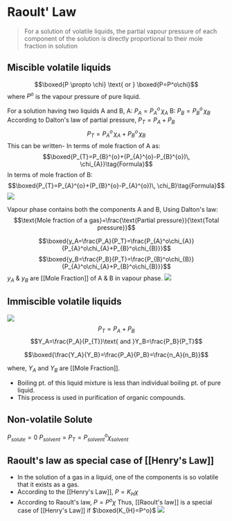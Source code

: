 # Raoult' Law
>For a solution of volatile liquids, the partial vapour pressure of each component of the solution is directly proportional to their mole fraction in solution

## Miscible volatile liquids 
$$\boxed{P \propto \chi} \text{ or } \boxed{P=P^o\chi}$$
where $P^o$ is the vapour pressure of pure liquid.

For a solution having two liquids A and B,
A: $P_{A}=P_{A}^{o}\,\chi_{A}$
B: $P_{B}=P_{B}^{o}\,\chi_{B}$
According to Dalton's law of partial pressure, $P_{T}=P_A+P_{B}$
$$P_{T}=P_{A}^{o}\,\chi_{A}+P_{B}^{o}\,\chi_{B}$$
This can be written-
In terms of mole fraction of A as:
$$\boxed{P_{T}=P_{B}^{o}+(P_{A}^{o}-P_{B}^{o})\, \chi_{A}}\tag{Formula}$$
In terms of mole fraction of B:
$$\boxed{P_{T}=P_{A}^{o}+(P_{B}^{o}-P_{A}^{o})\, \chi_B}\tag{Formula}$$
![](https://i.imgur.com/plFCLYB.png)

Vapour phase contains both the components A and B,
Using Dalton's law:
$$\text{Mole fraction of a gas}=\frac{\text{Partial pressure}}{\text{Total pressure}}$$

$$\boxed{y_A=\frac{P_A}{P_T}=\frac{P_{A}^o\chi_{A}}{P_{A}^o\chi_{A}+P_{B}^o\chi_{B}}}$$
$$\boxed{y_B=\frac{P_B}{P_T}=\frac{P_{B}^o\chi_{B}}{P_{A}^o\chi_{A}+P_{B}^o\chi_{B}}}$$
$y_A$ & $y_B$ are [[Mole Fraction]] of A & B in vapour phase.
![](https://i.imgur.com/OFMDJRJ.png)

## Immiscible volatile liquids 
![](https://i.imgur.com/R0uZlO1.png)
$$P_{T}=P_A+P_B$$
$$Y_A=\frac{P_A}{P_{T}}\text{ and }Y_B=\frac{P_B}{P_T}$$

$$\boxed{\frac{Y_A}{Y_B}=\frac{P_A}{P_B}=\frac{n_A}{n_B}}$$

where, $Y_{A}\text{ and } Y_{B}$ are [[Mole Fraction]].

- Boiling pt. of this liquid mixture is less than individual boiling pt. of pure liquid.
- This process is used in purification of organic compounds.
## Non-volatile Solute
$P_{solute}=0$
$P_{solvent}=P_T=P_{solvent}^o\chi_{solvent}$

## Raoult's law as special case of [[Henry's Law]]
- In the solution of a gas in a liquid, one of the components is so volatile that it exists as a gas.
- According to the [[Henry's Law]], $P=K_H\chi$
- According to Raoult's law, $P=P^{o}\chi$
Thus, [[Raoult's law]] is a special case of [[Henry's Law]] if $\boxed{K_{H}=P^o}$
![](https://i.imgur.com/Xg4h6RR.png)
